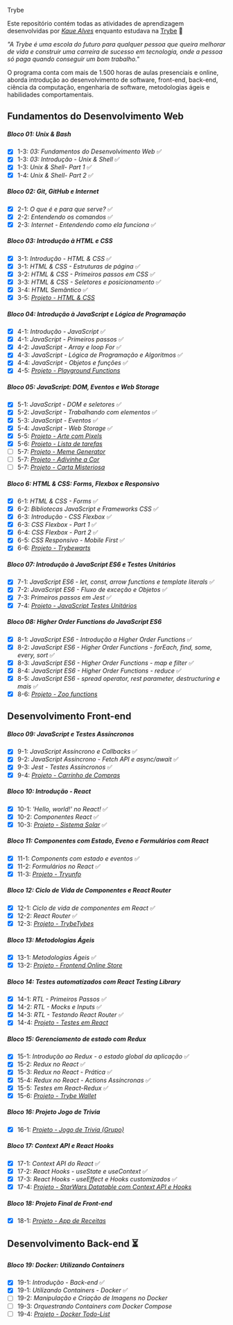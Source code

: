 Trybe

Este repositório contém todas as atividades de aprendizagem desenvolvidas por _[Kaue Alves](https://www.linkedin.com/in/kaue-alvess/)_ enquanto estudava na [Trybe](https://www.betrybe.com/) :rocket:

_"A Trybe é uma escola do futuro para qualquer pessoa que queira melhorar de vida e construir uma carreira de sucesso em tecnologia, onde a pessoa só paga quando conseguir um bom trabalho."_

O programa conta com mais de 1.500 horas de aulas presenciais e online, aborda introdução ao desenvolvimento de software, front-end, back-end, ciência da computação, engenharia de software, metodologias ágeis e habilidades comportamentais.

## Fundamentos do Desenvolvimento Web

##### Bloco 01: Unix & Bash

- [x] 1-3: _03: Fundamentos do Desenvolvimento Web_ :white_check_mark:
- [x] 1-3: _03: Introdução - Unix & Shell_ :white_check_mark:
- [x] 1-3: _Unix & Shell- Part 1_ :white_check_mark:
- [x] 1-4: _Unix & Shell- Part 2_ :white_check_mark:

##### Bloco 02: Git, GitHub e Internet

- [x] 2-1: _O que é e para que serve?_ :white_check_mark:
- [x] 2-2: _Entendendo os comandos_ :white_check_mark:
- [x] 2-3: _Internet - Entendendo como ela funciona_ :white_check_mark:

##### Bloco 03: Introdução à HTML e CSS

- [x] 3-1: _Introdução - HTML & CSS_ :white_check_mark:
- [x] 3-1: _HTML & CSS - Estruturas de página_ :white_check_mark:
- [x] 3-2: _HTML & CSS - Primeiros passos em CSS_ :white_check_mark:
- [x] 3-3: _HTML & CSS - Seletores e posicionamento_ :white_check_mark:
- [x] 3-4: _HTML Semãntico_ :white_check_mark:
- [x] 3-5: _[Projeto - HTML & CSS](100%)_

##### Bloco 04: Introdução à JavaScript e Lógica de Programação

- [x] 4-1: _Introdução - JavaScript_ :white_check_mark:
- [x] 4-1: _JavaScript - Primeiros passos_ :white_check_mark:
- [x] 4-2: _JavaScript - Array e loop For_ :white_check_mark:
- [x] 4-3: _JavaScript - Lógica de Programação e Algoritmos_ :white_check_mark:
- [x] 4-4: _JavaScript - Objetos e funções_ :white_check_mark:
- [x] 4-5: _[Projeto - Playground Functions](100%)_

##### Bloco 05: JavaScript: DOM, Eventos e Web Storage

- [x] 5-1: _JavaScript - DOM e seletores_ :white_check_mark:
- [x] 5-2: _JavaScript - Trabalhando com elementos_ :white_check_mark:
- [x] 5-3: _JavaScript - Eventos_ :white_check_mark:
- [x] 5-4: _JavaScript - Web Storage_ :white_check_mark:
- [x] 5-5: _[Projeto - Arte com Pixels](100%)_
- [x] 5-6: _[Projeto - Lista de tarefas](100%)_
- [ ] 5-7: _[Projeto - Meme Generator]()_
- [ ] 5-7: _[Projeto - Adivinhe a Cor]()_
- [ ] 5-7: _[Projeto - Carta Misteriosa]()_

##### Bloco 6: HTML & CSS: Forms, Flexbox e Responsivo

- [x] 6-1: _HTML & CSS - Forms_ :white_check_mark:
- [x] 6-2: _Bibliotecas JavaScript e Frameworks CSS_ :white_check_mark:
- [x] 6-3: _Introdução - CSS Flexbox_ :white_check_mark:
- [x] 6-3: _CSS Flexbox - Part 1_ :white_check_mark:
- [x] 6-4: _CSS Flexbox - Part 2_ :white_check_mark:
- [x] 6-5: _CSS Responsivo - Mobile First_ :white_check_mark:
- [x] 6-6: _[Projeto - Trybewarts](100%)_

##### Bloco 07: Introdução à JavaScript ES6 e Testes Unitários

- [x] 7-1: _JavaScript ES6 - let, const, arrow functions e template literals_ :white_check_mark:
- [x] 7-2: _JavaScript ES6 - Fluxo de exceção e Objetos_ :white_check_mark:
- [x] 7-3: _Primeiros passos em Jest_ :white_check_mark:
- [x] 7-4: _[Projeto - JavaScript Testes Unitários](90%)_

##### Bloco 08: Higher Order Functions do JavaScript ES6

- [x] 8-1: _JavaScript ES6 - Introdução a Higher Order Functions_ :white_check_mark:
- [x] 8-2: _JavaScript ES6 - Higher Order Functions - forEach, find, some, every, sort_ :white_check_mark:
- [x] 8-3: _JavaScript ES6 - Higher Order Functions - map e filter_ :white_check_mark:
- [x] 8-4: _JavaScript ES6 - Higher Order Functions - reduce_ :white_check_mark:
- [x] 8-5: _JavaScript ES6 - spread operator, rest parameter, destructuring e mais_ :white_check_mark:
- [x] 8-6: _[Projeto - Zoo functions](80%)_

## Desenvolvimento Front-end

##### Bloco 09: JavaScript e Testes Assíncronos

- [x] 9-1: _JavaScript Assíncrono e Callbacks_ :white_check_mark:
- [x] 9-2: _JavaScript Assíncrono - Fetch API e async/await_ :white_check_mark:
- [x] 9-3: _Jest - Testes Assíncronos_ :white_check_mark:
- [x] 9-4: _[Projeto - Carrinho de Compras](100%)_

##### Bloco 10: Introdução - React

- [x] 10-1: _'Hello, world!' no React!_ :white_check_mark:
- [x] 10-2: _Componentes React_ :white_check_mark:
- [x] 10-3: _[Projeto - Sistema Solar](100%)_ :white_check_mark:

##### Bloco 11: Componentes com Estado, Eveno e Formulários com React

- [x] 11-1: _Components com estado e eventos_ :white_check_mark:
- [x] 11-2: _Formulários no React_ :white_check_mark:
- [x] 11-3: _[Projeto - Tryunfo](88%)_

##### Bloco 12: Ciclo de Vida de Componentes e React Router

- [x] 12-1: _Ciclo de vida de componentes em React_ :white_check_mark:
- [x] 12-2: _React Router_ :white_check_mark:
- [x] 12-3: _[Projeto - TrybeTybes](100%)_

##### Bloco 13: Metodologias Ágeis

- [x] 13-1: _Metodologias Ágeis_ :white_check_mark:
- [x] 13-2: _[Projeto - Frontend Online Store](91%)_

##### Bloco 14: Testes automatizados com React Testing Library

- [x] 14-1: _RTL - Primeiros Passos_ :white_check_mark:
- [x] 14-2: _RTL - Mocks e Inputs_ :white_check_mark:
- [x] 14-3: _RTL - Testando React Router_ :white_check_mark:
- [x] 14-4: _[Projeto - Testes em React](100%)_

##### Bloco 15: Gerenciamento de estado com Redux

- [x] 15-1: _Introdução ao Redux - o estado global da aplicação_ :white_check_mark:
- [x] 15-2: _Redux no React_ :white_check_mark:
- [x] 15-3: _Redux no React - Prática_ :white_check_mark:
- [x] 15-4: _Redux no React - Actions Assíncronas_ :white_check_mark:
- [x] 15-5: _Testes em React-Redux_ :white_check_mark:
- [x] 15-6: _[Projeto - Trybe Wallet](90%)_

##### Bloco 16: Projeto Jogo de Trivia

- [x] 16-1: _[Projeto - Jogo de Trivia (Grupo)](100%)_

##### Bloco 17: Context API e React Hooks

- [x] 17-1: _Context API do React_ :white_check_mark:
- [x] 17-2: _React Hooks - useState e useContext_ :white_check_mark:
- [x] 17-3: _React Hooks - useEffect e Hooks customizados_ :white_check_mark:
- [x] 17-4: _[Projeto - StarWars Datatable com Context API e Hooks](83%)_

##### Bloco 18: Projeto Final de Front-end

- [x] 18-1: _[Projeto - App de Receitas](100%)_

## Desenvolvimento Back-end :hourglass_flowing_sand:

##### Bloco 19: Docker: Utilizando Containers

- [x] 19-1: _Introdução - Back-end_ :white_check_mark:
- [x] 19-1: _Utilizando Containers - Docker_ :white_check_mark:
- [ ] 19-2: _Manipulação e Criação de Imagens no Docker_
- [ ] 19-3: _Orquestrando Containers com Docker Compose_
- [ ] 19-4: _[Projeto - Docker Todo-List]()_

<!-- ##### Bloco 20: Introdução - Bancos de dados relacionais

- [ ] 19-1: _Banco de dados SQL_
- [ ] 19-2: _Encontrando dados em um banco de dados_
- [ ] 19-3: _Filtrando dados de forma especÃ­fica_
- [ ] 19-4: _Manipulando tabelas_
- [ ] 19-5: _[Projeto - All For One]()_ -->

<!-- ##### Bloco 21: Bancos de dados relacionais

- [ ] 20-1: _FunÃ§Ãµes mais usadas no SQL_
- [ ] 20-2: _Descomplicando JOINs e UNIONs_
- [ ] 20-3: _Stored Routines & Subqueries_
- [ ] 20-4: _[Projeto - Vocabulary Booster]()_ -->

<!-- ##### Bloco 22: Bancos de dados relacionais

- [ ] 21-1: _Transformando ideias em um modelo de banco de dados_
- [ ] 21-2: _NormalizaÃ§Ã£o, Formas Normais e Dumps_
- [ ] 21-2: _Transformando ideias em um modelo de banco de dados - Parte 2_
- [ ] 21-3: _[Projeto - One For All]()_ -->

<!-- ##### Bloco 23: IntroduÃ§Ã£o - NoSQL

- [ ] 22-1: _MongoDB - IntroduÃ§Ã£o_
- [ ] 22-2: _Filter Operators_
- [ ] 22-3: _[Projeto - Data Flights]()_ -->

<!-- ##### Bloco 24: Updates

- [ ] 23-1: _Updates Simples_
- [ ] 23-2: _Updates Complexos - Arrays - Parte 1_
- [ ] 23-3: _Updates Complexos - Arrays - Parte 2_
- [ ] 23-4: _[Projeto - Commerce]()_ -->

<!-- ##### Bloco 25: Aggregation Framework

- [ ] 24-1: _Aggregation Framework - Part 1_
- [ ] 24-2: _Aggregation Framework - Part 2_
- [ ] 24-3: _[Projeto - Aggregations]()_ -->

<!-- ##### Bloco 26: Intro - NodeJS

- [ ] 25-1: _NodeJS - IntroduÃ§Ã£o_
- [ ] 25-2: _NodeJS - Fluxo AssÃ­ncrono_
- [ ] 25-3: _NodeJS - Arquitetura_
- [ ] 25-4: _[Projeto - A CLI of Ice and Fire]()_ -->

<!-- ##### Bloco 27: NodeJS

- [ ] 26-1: _Express: HTTP com Node.js_
- [ ] 26-2: _Arquitetura de Software - IntroduÃ§Ã£o ao MVC_
- [ ] 26-3: _[Projeto - Cookmaster]()_ -->

<!-- ##### Bloco 28: NodeJS

- [ ] 27-1: _Arquitetura de Software - Camada de ServiÃ§o_
- [ ] 27-2: _Arquitetura web - Rest e Restful_
- [ ] 27-3: _[Projeto - Store Manager]()_ -->

<!-- ##### Bloco 29: NodeJS

- [ ] 28-1: _NodeJS - JWT - (JSON Web Token)_
- [ ] 28-2: _NodeJS - Upload de arquivos com Multer_
- [ ] 28-3: _[Projeto - Cookmaster V2]()_ -->

<!-- ##### Bloco 30: IntroduÃ§Ã£o - Deploy

- [ ] 29-1: _Infraestrutura - Deploy com Heroku_
- [ ] 29-2: _Deploy - Gerenciadores de Processos_
- [ ] 29-3: _[Projeto - Stranger Things]()_ -->

<!-- ##### Bloco 31: Projeto

- [ ] 30-1: _[Projeto - Trybeer]()_ -->

<!-- ##### Bloco 32: Arquitetura de Software

- [ ] 31-1: _Arquitetura - PrincÃ­pios SOLID_
- [ ] 31-2: _ORM - Interface da aplicaÃ§Ã£o com o banco de dados_
- [ ] 31-3: _Arquitetura de Software - DDD_
- [ ] 31-4: _Boas prÃ¡ticas na escrita de testes_
- [ ] 31-3: _[Projeto - API de Blogs]()_ -->

<!-- ##### Bloco 33: Sockets

- [ ] 32-1: _Sockets - TCP/UDP & NET_
- [ ] 32-2: _Sockets - Socket.io_
- [ ] 32-3: _[Projeto - Webchat]()_ -->

<!-- ##### Bloco 34: Projeto

- [ ] 33-1: _[Projeto - Trybeer V2]()_ -->

<!-- ## Ciência da Computação

##### Bloco 35: IntroduÃ§Ã£o - CiÃªncia da ComputaÃ§Ã£o

- [ ] 34-1: _Arquitetura de Computadores_
- [ ] 34-2: _Arquitetura de redes_
- [ ] 34-3: _Redes de computadores, ferramentas e seguranÃ§a_
- [ ] 34-4: _[Projeto - Explorando os protocolos]()_ -->

<!-- ##### Bloco 36: Python

- [ ] 35-1: _Aprendendo Python_
- [ ] 35-2: _Testes e ExceÃ§Ãµes_
- [ ] 35-3: _Entrada e SaÃ­da de dados_
- [ ] 36-4: _Entrada e SaÃ­da de dados_
- [ ] 35-5: _[Projeto - Tech news]()_ -->

<!-- # [...]￼35-2: Arquitetura de redes -->

